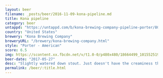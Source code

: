 ```yaml
---
layout: beer
filename: _posts/beer/2016-11-09-kona-pipeline.md
title: Kona pipeline
category: beer
untappd: "https://untappd.com/b/kona-brewing-company-pipeline-porter/8062"
country: "United States"
brewery: "Kona Brewing Company"
breweryURL: "/brewery/kona-brewing-company.html"
style: "Porter - American"
score: 6.5
img: https://scontent.xx.fbcdn.net/v/t1.0-0/p480x480/18664499_10155251933653745_1629559540448158308_n.jpg?_nc_cat=108&_nc_ht=scontent.xx&oh=a5ca80cbcdc3410fb29599c475de4ad7&oe=5C920D30
beer-date: "2017-05-27"
desc: "Slightly watered down stout. Just doesn't have the creaminess that I want right now"
permalink: /beer/:title.html
---
```

